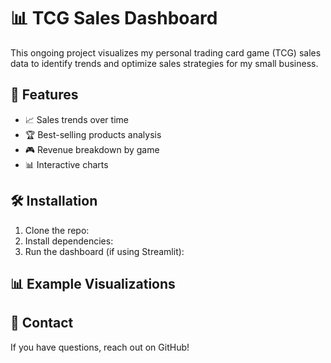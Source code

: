 # 📊 TCG Sales Dashboard

This ongoing project visualizes my personal trading card game (TCG) sales data to identify trends and optimize sales strategies for my small business.

## 🚀 Features
- 📈 Sales trends over time
- 🏆 Best-selling products analysis
- 🎮 Revenue breakdown by game
- 📊 Interactive charts

## 🛠 Installation
1. Clone the repo:
2. Install dependencies:
3. Run the dashboard (if using Streamlit):

## 📊 Example Visualizations

## 📩 Contact
If you have questions, reach out on GitHub!
